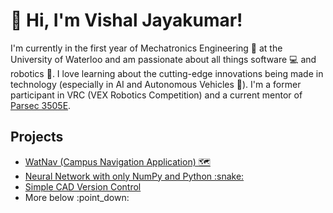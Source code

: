 # :wave: Hi, I'm Vishal Jayakumar!
I'm currently in the first year of Mechatronics Engineering :wrench: at the University of Waterloo and am passionate about all things software :computer: and robotics :robot:.
I love learning about the cutting-edge innovations being made in technology (especially in AI and Autonomous Vehicles :car:). I'm a former participant in VRC (VEX Robotics Competition) and a current mentor of <a href="https://parsec3505e.github.io/Parsec-Website/#about-us" target="_blank">Parsec 3505E</a>.
<br>
## **Projects**
<ul>
<li><a href="https://vishgit1234.github.io/#/" target="_blank">WatNav (Campus Navigation Application) 🗺️</a> </li>
<li><a href="https://github.com/VishGit1234/DeepNetworkFromScratch/blob/main/neural-network-scratch.ipynb" target="_blank">Neural Network with only NumPy and Python :snake:</a> </li>
<li><a href="https://github.com/VishGit1234/CADHub" target="_blank">Simple CAD Version Control</a> </li>
<li>More below :point_down:</li>
